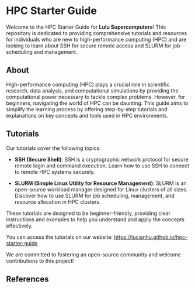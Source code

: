 # HPC Starter Guide
Welcome to the HPC Starter Guide for **Lulu Supercomputers**! This repository is dedicated to providing comprehensive tutorials and resources for individuals who are new to high-performance computing (HPC) and are looking to learn about SSH for secure remote access and SLURM for job scheduling and management.

## About
High-performance computing (HPC) plays a crucial role in scientific research, data analysis, and computational simulations by providing the computational power necessary to tackle complex problems. However, for beginners, navigating the world of HPC can be daunting. This guide aims to simplify the learning process by offering step-by-step tutorials and explanations on key concepts and tools used in HPC environments.

## Tutorials
Our tutorials cover the following topics:

* **SSH (Secure Shell)**: SSH is a cryptographic network protocol for secure remote login and command execution. Learn how to use SSH to connect to remote HPC systems securely.

* **SLURM (Simple Linux Utility for Resource Management)**: SLURM is an open-source workload manager designed for Linux clusters of all sizes. Discover how to use SLURM for job scheduling, management, and resource allocation in HPC clusters.

These tutorials are designed to be beginner-friendly, providing clear instructions and examples to help you understand and apply the concepts effectively.

You can access the tutorials on our website: https://lucianhu.github.io/hpc-starter-guide

We are committed to fostering an open-source community and welcome contributions to this project!

## References